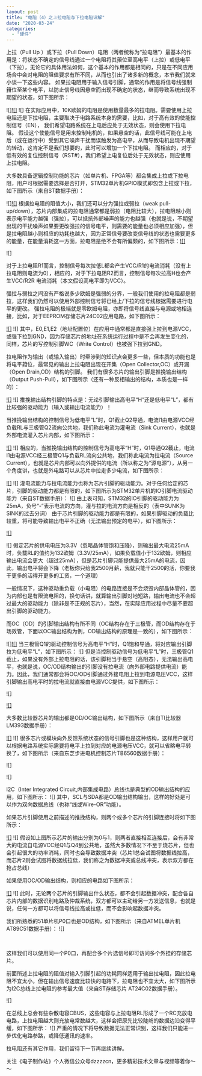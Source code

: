 ```yaml
---
layout: post
title: "电阻（4）之上拉电阻与下拉电阻详解"
date: "2020-03-24"
categories: 
  - "硬件"
---
```


上拉（Pull Up ）或下拉（Pull Down）电阻（两者统称为“拉电阻”）最基本的作用是：将状态不确定的信号线通过一个电阻将其箝位至高电平（上拉）或低电平（下拉），无论它的具体用法如何，这个基本的作用都是相同的，只是在不同应用场合中会对电阻的阻值要求有所不同，从而也引出了诸多新的概念，本节我们就来小谈一下这些内容。 如果拉电阻用于输入信号引脚，通常的作用是将信号线强制箝位至某个电平，以防止信号线因悬空而出现不确定的状态，继而导致系统出现不期望的状态，如下图所示：

![][![]](http://127.0.0.1/?attachment_id=4375) ![] 在实际应用中，10K欧姆的电阻是使用数量最多的拉电阻。需要使用上拉电阻还是下拉电阻，主要取决于电路系统本身的需要，比如，对于高有效的使能控制信号（EN）， 我们希望电路系统在上电后应处于无效状态，则会使用下拉电阻。 假设这个使能信号是用来控制电机的，如果悬空的话，此信号线可能在上电后（或在运行中）受到其它噪声干扰而误触发为高电平，从而导致电机出现不期望的转动，这肯定不是我们想要的，此时可以增加一个下拉电阻。 而相应的，对于低有效的复位控制信号（RST#），我们希望上电复位后处于无效状态，则应使用上拉电阻。

大多数具备逻辑控制功能的芯片（如单片机、FPGA等）都会集成上拉或下拉电阻，用户可根据需要选择是否打开，STM32单片机GPIO模式即包含上拉或下拉，如下图所示（来自ST数据手册）：

![][![]](http://127.0.0.1/?attachment_id=4376) 根据拉电阻的阻值大小，我们还可以分为强拉或弱拉（weak pull-up/down），芯片内部集成的拉电阻通常都是弱拉（电阻比较大），拉电阻越小则表示电平能力越强（强拉），可以抵抗外部噪声的能力也越强（也就是说，不期望出现的干扰噪声如果要更改强拉的信号电平，则需要的能量也必须相应加强），但是拉电阻越小则相应的功耗也越大，因为正常信号要改变信号线的状态也需要更多的能量，在能量消耗这一方面，拉电阻是绝不会有所偏颇的，如下图所示：[![]](http://127.0.0.1/?attachment_id=4378)

![]

对于上拉电阻R1而言，控制信号每次拉低L都会产生VCC/R1的电流消耗（没有上拉电阻则电流为0），相应的，对于下拉电阻R2而言，控制信号每次拉高H也会产生VCC/R2R 电流消耗（本文假设高电平即为VCC）。

强拉与弱拉之间没有严格说多少欧姆是强弱的分界，一般我们使用的拉电阻都是弱拉，这样我们仍然可以使用外部控制信号将已经上/下拉的信号线根据需要进行电平的更改。 强拉电阻的极端就是零欧姆电阻，亦即将信号线直接与电源或地相连接，比如，对于EEPROM存储芯片24C02应用电路，如下图所示：

[![]](http://127.0.0.1/?attachment_id=4379) ![] 其中，E0,E1,E2（地址配置位）在应用中通常都是直接强上拉到电源VCC，或强下拉到GND，因为存储芯片的地址在系统运行过程中是不会再发生变化的，同样，芯片的写控制引脚WC（Write Control）也被强下拉到GND。

拉电阻作为输出（或输入输出）时牵涉到的知识点会更多一些，但本质的功能也是将电平箝位，最常见的输出上拉电阻出现在开集（Open Collector,OC）或开漏（Open Drain,OD）结构的引脚。 我们有很多芯片的输出引脚是推挽输出结构（Output Push-Pull），如下图所示（还有一种反相输出的结构，本质也是一样的）：

[![]](http://127.0.0.1/?attachment_id=4380) ![] 推挽输出结构引脚的特点是：无论引脚输出高电平“H”还是低电平“L”，都有比较强的驱动能力（输入或输出电流能力）！

当推挽输出结构的控制信号为低电平“L”时，Q1截止Q2导通，电流I1由电源VCC经负载RL与三极管Q2流向公共地，我们称此电流为灌电流（Sink Current），也就是外部电流灌入芯片内部，如下图所示：

[![]](http://127.0.0.1/?attachment_id=4381) ![] 相应的，当推挽输出结构的控制信号为高电平“H”时，Q1导通Q2截止，电流I1由电源VCC经三极管Q1与负载RL流向公共地，我们称此电流为拉电流（Source Current），也就是芯片内部可以向外提供的电流（所以称之为“源电源”），从另一个角度讲，也就是外电路可以从芯片中拉走多少电流，如下图所示：

[![]](http://127.0.0.1/?attachment_id=4382) ![] 灌电流能力与拉电流能力也称为芯片引脚的驱动能力。对于任何给定的芯片，引脚的驱动能力都是有限的，如下图所示为STM32单片机的IO引脚电流驱动能力（来自ST数据手册）： ![] 由上表可知，STM32的IO引脚的驱动能力为25mA，负号“-”表示电流的方向，灌与拉的电流方向是相反的（表中SUNK为SINK的过去分词） 由于芯片引脚的驱动能力都是有限的，如果引脚驱动的负载比较重，将可能导致输出电平不正确（无法输出预定的电平），如下图所示：

[![]](http://127.0.0.1/?attachment_id=4383)

![] 假定芯片的供电电压为3.3V（忽略晶体管饱和压降），则输出最大电流25mA时，负载RL的值约为132欧姆（3.3V/25mA），如果负载值小于132欧姆，则相应输出电流会更大（超过25mA），但是芯片引脚只能提供最大25mA的电流，因此，输出电平将会下降（老板你只给我2500月薪，我就只能干2500的活，你要我干更多的活得开更多的工资，一个道理）

一般情况下，这种驱动重负载（小电阻）的电路连接是不会烧毁内部晶体管的，因为内部也是有限流电阻的，换句话讲，就算输出引脚对地短路，输出电流也不会超过最大的驱动能力（除非是不正规的芯片），当然，在实际应用过程中尽量不要超出引脚的驱动能力。

而OC（OD）的引脚输出结构有所不同（OC结构存在于三极管，而OD结构存在于场效管，下面以OC输出结构为例，OD输出结构的原理是一致的），如下图所示：

![][![]](http://127.0.0.1/?attachment_id=4384) 当三极管Q1的驱动控制信号为高电平“H”时，Q1饱和导通，将对应输出引脚拉为低电平“L”，如下图所示： ![] 但是当控制驱动信号为低电平“L”时，三极管Q1截止，如果没有外部上拉电阻的话，该引脚相当于悬空（高阻态），无法输出高电平，也就是说，OC/OD结构输出的引脚没有拉电流（向外部电路提供电流）能力。因此，我们通常都会将OC/OD引脚通过外接电阻上拉到电源电压VCC，这样引脚输出高电平时的拉电流就直接由电源VCC提供，如下图所示：

![]

[![]](http://127.0.0.1/?attachment_id=4385)

大多数比较器芯片的输出都是OD/OC输出结构，如下图所示（来自TI比较器LM393数据手册）：

[![]](http://127.0.0.1/?attachment_id=3223) ![] 很多芯片或模块向外反馈系统状态的信号引脚也是这种结构，这样用户就可以根据电路系统实际需要将电平上拉到对应的电源电压VCC，就可以省略电平转换了，如下图所示（来自东芝步进电机控制芯片TB6560数据手册）：

![]

![]

I2C（Inter Integrated Circuit,内部集成电路）总线也是典型的OD输出结构的应用，如下图所示： ![] 其中，SCL与SDA都是OD输出结构输出，这样的好处是可以作为双向数据总线（也称“线或Wire-OR”功能）。

如果芯片引脚使用之前描述的推挽结构，则两个或多个芯片的引脚连接时将如下图所示：

[![]](http://127.0.0.1/?attachment_id=3224) ![] 假设如上图所示芯片的输出分别为0与1，则两者直接相互连接后，会有非常大的电流自电源VCC经Q1与Q4到公共地，虽然大多数情况下不至于烧芯片，但也会引起很大的功率消耗，同时也会导致数据冲突（芯片1总会试图将数据线拉高，而芯片2则会试图将数据线拉低，我们称之为数据冲突或总线冲突，表示双方都在抢占总线）

如果使用OC/OD输出结构，则相应的电路如下图所示：

[![]](http://127.0.0.1/?attachment_id=3225) ![] 此时，无论两个芯片的引脚输出什么状态，都不会引起数据冲突，配合各自芯片内部的数据识别电路及仲裁系统，双方都可以主动给另一方发送信息，也就是说，任何一方都可以将信号线拉高或拉低，而不会影响起数据冲突。

我们所熟悉的51单片机P0口也是OD结构，如下图所示（来自ATMEL单片机AT89C51数据手册）： ![]

 

这样我们可以使用同一个P0口，再配合多个片选信号即可访问多个外挂的存储芯片。

前面所述上拉电阻的阻值对输入引脚引起的功耗同样适用于输出拉电阻，因此拉电阻不宜太小，但在输出信号速度比较快的电路下，拉电阻也不宜太大，如下图所示为I2C总线上拉电阻的参考最大值（来自ST存储芯片 AT24C02数据手册）。

![]

在总线上总会有些杂散电容CBUS，这些电容与上拉电阻RL形成了一个RC充放电电路，上拉电阻越大则充放电常数越大，这样会把原先比较陡峭的数据边沿变得平缓，如下图所示： ![] 严重的情况下将导致数据无法正常识别，这样我们只能进一步优化电路参路，或降低通讯的速率。

拉电阻还有其它作用，我们留待下一节再继续讲解。

关注《电子制作站》个人微信公众号dzzzzcn，更多精彩技术文章与视频等着你～～
